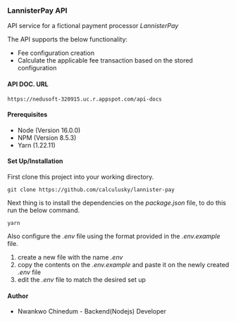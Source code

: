 ### LannisterPay API

API service for a fictional payment processor *LannisterPay*

The API supports the below functionality:

* Fee configuration creation
* Calculate the applicable fee transaction based on the stored configuration

#### API DOC. URL

`https://nedusoft-320915.uc.r.appspot.com/api-docs`

#### Prerequisites

* Node (Version 16.0.0)
* NPM (Version 8.5.3)
* Yarn (1.22.11)

#### Set Up/Installation

First clone this project into your working directory.

`git clone https://github.com/calculusky/lannister-pay`

Next thing is to install the dependencies on the
*package.json* file, to do this run the below command.

`yarn`

Also configure the *.env* file using the format provided
in the *.env.example* file.

1. create a new file with the name *.env*
2. copy the contents on the *.env.example* and paste it on the newly
   created *.env* file
3. edit the *.env* file to match the desired set up

#### Author

* Nwankwo Chinedum - Backend(Nodejs) Developer
